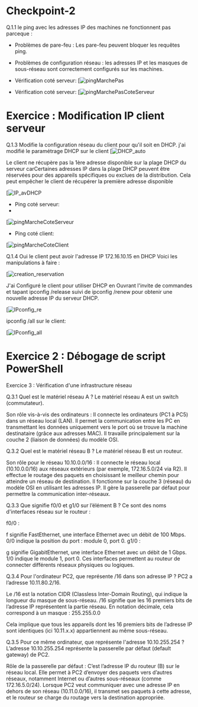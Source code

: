 # Checkpoint-2
Q.1.1 le ping avec les adresses IP des machines ne fonctionnent pas parceque :
- Problèmes de pare-feu : Les pare-feu peuvent bloquer les requêtes ping. 

- Problèmes de configuration réseau : les adresses IP et les masques de sous-réseau sont correctement configurés sur les machines.

 -  Vérification coté serveur:
[![pingMarchePas](https://github.com/fcisse-c/Checkpoint-2/blob/main/pingMarchePas.png)

 -  Vérification coté serveur:
   [![pingMarchePasCoteServeur](https://github.com/fcisse-c/Checkpoint-2/blob/main/pingMarchePasCoteServeur.png)

# Exercice :  Modification IP client serveur 

Q.1.3 Modifie la configuration réseau du client pour qu'il soit en DHCP.
j'ai modifié le paramétrage DHCP sur le client
[![DHCP_auto](https://github.com/fcisse-c/Checkpoint-2/blob/main/DHCP_auto.png)

Le client ne récupère pas la 1ère adresse disponible sur la plage DHCP du serveur  carCertaines adresses IP dans la plage DHCP peuvent être réservées pour des appareils spécifiques ou exclues de la distribution. Cela peut empêcher le client de récupérer la première adresse disponible

[![IP_avDHCP](https://github.com/fcisse-c/Checkpoint-2/blob/main/IP_avDHCP.png)


- Ping coté serveur:
- 
[![pingMarcheCoteServeur](https://github.com/fcisse-c/Checkpoint-2/blob/main/pingMarcheCoteServeur.png)


- Ping coté client:
  
[![pingMarcheCoteClient](https://github.com/fcisse-c/Checkpoint-2/blob/main/pingMarcheCoteClient.png)

Q.1.4 Oui le client peut avoir l'adresse IP 172.16.10.15 en DHCP 
Voici les manipulations à faire :

[![creation_reservation](https://github.com/fcisse-c/Checkpoint-2/blob/main/creation_reservation.png)

J'ai Configuré le client pour utiliser DHCP  en Ouvrant l'invite de commandes et tapant ipconfig /release suivi de ipconfig /renew pour obtenir une nouvelle adresse IP du serveur DHCP.

[![IPconfig_re](https://github.com/fcisse-c/Checkpoint-2/blob/main/IPconfig_re.png)

ipconfig /all sur le client:

[![IPconfig_all](https://github.com/fcisse-c/Checkpoint-2/blob/main/IPconfig_all.png)


# Exercice 2 : Débogage de script PowerShell 

Exercice 3 : Vérification d'une infrastructure réseau

Q.3.1 Quel est le matériel réseau A ?
Le matériel réseau A est un switch (commutateur).

Son rôle vis-à-vis des ordinateurs :
Il connecte les ordinateurs (PC1 à PC5) dans un réseau local (LAN).
Il permet la communication entre les PC en transmettant les données uniquement vers le port où se trouve la machine destinataire (grâce aux adresses MAC).
Il travaille principalement sur la couche 2 (liaison de données) du modèle OSI.

Q.3.2 Quel est le matériel réseau B ?
Le matériel réseau B est un routeur.

Son rôle pour le réseau 10.10.0.0/16 :
Il connecte le réseau local (10.10.0.0/16) aux réseaux extérieurs (par exemple, 172.16.5.0/24 via R2).
Il effectue le routage des paquets en choisissant le meilleur chemin pour atteindre un réseau de destination.
Il fonctionne sur la couche 3 (réseau) du modèle OSI en utilisant les adresses IP.
Il gère la passerelle par défaut pour permettre la communication inter-réseaux.

Q.3.3 Que signifie f0/0 et g1/0 sur l’élément B ?
Ce sont des noms d'interfaces réseau sur le routeur :

f0/0 :

f signifie FastEthernet, une interface Ethernet avec un débit de 100 Mbps.
0/0 indique la position du port : module 0, port 0.
g1/0 :

g signifie GigabitEthernet, une interface Ethernet avec un débit de 1 Gbps.
1/0 indique le module 1, port 0.
Ces interfaces permettent au routeur de connecter différents réseaux physiques ou logiques.

Q.3.4 Pour l'ordinateur PC2, que représente /16 dans son adresse IP ?
PC2 a l’adresse 10.11.80.2/16.

Le /16 est la notation CIDR (Classless Inter-Domain Routing), qui indique la longueur du masque de sous-réseau.
/16 signifie que les 16 premiers bits de l’adresse IP représentent la partie réseau.
En notation décimale, cela correspond à un masque :
255.255.0.0

Cela implique que tous les appareils dont les 16 premiers bits de l’adresse IP sont identiques (ici 10.11.x.x) appartiennent au même sous-réseau.

Q.3.5 Pour ce même ordinateur, que représente l'adresse 10.10.255.254 ?
L’adresse 10.10.255.254 représente la passerelle par défaut (default gateway) de PC2.

Rôle de la passerelle par défaut :
C’est l’adresse IP du routeur (B) sur le réseau local.
Elle permet à PC2 d’envoyer des paquets vers d’autres réseaux, notamment Internet ou d’autres sous-réseaux (comme 172.16.5.0/24).
Lorsque PC2 veut communiquer avec une adresse IP en dehors de son réseau (10.11.0.0/16), il transmet ses paquets à cette adresse, et le routeur se charge du routage vers la destination appropriée.

